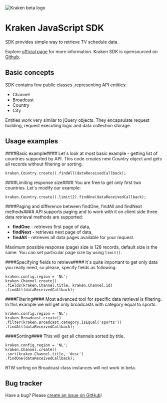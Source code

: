 ![Kraken beta logo](https://github.com/LibertyGlobal/sdk/blob/master/doc/img/logo-kraken.png?raw=true)

Kraken JavaScript SDK
=====================

SDK provides simple way to retrieve TV schedule data.

Explore [official page](http://appdev.io) for more information.
Kraken SDK is opensourced on [Github](https://github.com/LibertyGlobal/sdk).


Basic concepts
--------------

SDK contains few public classes ,representing API entities:

* Channel
* Broadcast
* Country
* City

Entities work very similar to jQuery objects. They encapsulate request building, request executing logic and data collection storage.


Usage examples
--------------

####Basic example####
Let`s look at most basic example - getting list of countries supported by API.
This code creates new Country object and gets all records without filtering or sorting.

    kraken.Country.create().findAll(dataReceivedCallback);


####Limiting response size####
You are free to get only first two countries. Let`s modify our example:

    kraken.Country.create().limit(2).findOne(dataReceivedCallback);


####Paging and difference between findOne, findAll and findNext methods####
API supports paging and to work with it on client side three data retrieval methods are supported:

* __findOne__ - retrieves first page of data,
* __findNext__ - retrieves next page of data,
* __findAll__ - retrieves all data pages available for your request.

Maximum possible response (page) size is 128 records, default size is the same.
You can set particular page size by using `limit()`.


####Specifying fields to retrieve####
It`s quite important to get only data you really need, so please, specify fields as following:

    kraken.config.region = 'NL';
    kraken.Channel.create()
    .fields(kraken.Channel.title, kraken.Channel.id)
    .findAll(dataReceivedCallback);


####Filtering####
Most advanced tool for specific data retrieval is filtering. In this example we will get only broadcasts with category equal to sports:

    kraken.config.region = 'NL';
    kraken.Broadcast.create()
    .filter(kraken.Broadcast.category.isEqual('sports'))
    .findAll(dataReceivedCallback);


####Sorting####
This will get all channels sorted by title.

    kraken.config.region = 'NL';
    kraken.Channel.create()
    .sort(kraken.Channel.title, 'desc')
    .findOne(dataReceivedCallback);

BTW sorting on Broadcast class instances will not work in beta.


Bug tracker
-----------

Have a bug? Please [create an issue on GitHub](https://github.com/LibertyGlobal/sdk/issues)!